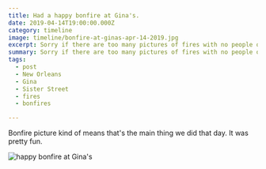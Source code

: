 ```yaml
---
title: Had a happy bonfire at Gina's.
date: 2019-04-14T19:00:00.000Z
category: timeline
image: timeline/bonfire-at-ginas-apr-14-2019.jpg
excerpt: Sorry if there are too many pictures of fires with no people on here.
summary: Sorry if there are too many pictures of fires with no people on here.
tags:
  - post 
  - New Orleans
  - Gina
  - Sister Street
  - fires
  - bonfires

---
```


Bonfire picture kind of means that's the main thing we did that day. It was pretty fun.


![happy bonfire at Gina's](/static/img/timeline/bonfire-at-ginas-apr-14-2019.jpg "happy bonfire at Gina's")